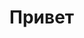 <!DOCTYPE html>
<html lang="en">
<head>
    <meta charset="UTF-8">
    <meta http-equiv="X-UA-Compatible" content="IE=edge">
    <meta name="viewport" content="width=device-width, initial-scale=1.0">
    <title>Привет</title>
</head>
<body>
    <h1>Привет</h1>
</body>
</html>
